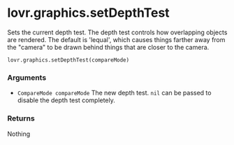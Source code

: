 <!--
category: reference
-->

lovr.graphics.setDepthTest
===

Sets the current depth test.  The depth test controls how overlapping objects are rendered.
The default is 'lequal', which causes things farther away from the "camera" to be drawn behind things
that are closer to the camera.

    lovr.graphics.setDepthTest(compareMode)

### Arguments

- `CompareMode compareMode` The new depth test.  `nil` can be passed to disable the depth test
  completely.

### Returns

Nothing

